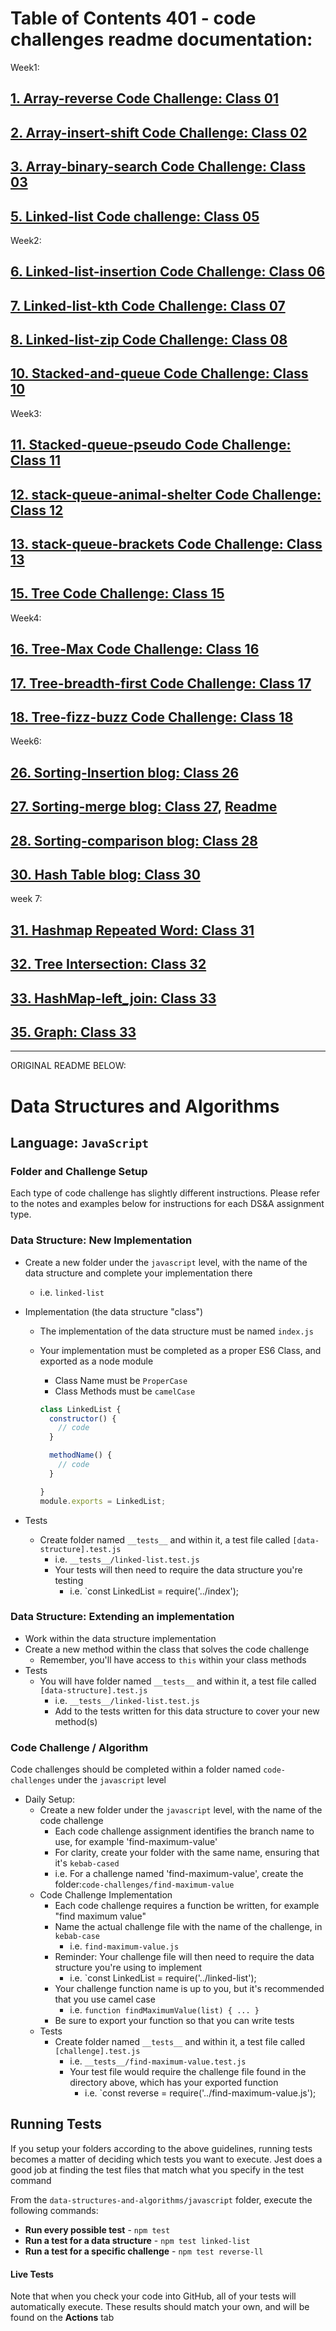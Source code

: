 # Table of Contents 401 - code challenges readme documentation:

Week1:
## [1. Array-reverse Code Challenge: Class 01](arrays/reverse/README.md)
## [2. Array-insert-shift Code Challenge: Class 02](arrays/insert-shift/README.md)
## [3. Array-binary-search Code Challenge: Class 03](arrays/binary-search/README.md)
## [5. Linked-list Code challenge: Class 05](linked-list/README.md)

Week2:
## [6. Linked-list-insertion Code Challenge: Class 06 ](Linked-list-insertion/README.md)
## [7. Linked-list-kth Code Challenge: Class 07 ](linked-list-kth/README.md)
## [8. Linked-list-zip Code Challenge: Class 08 ](linked-list-zip/README.md)
## [10. Stacked-and-queue Code Challenge: Class 10 ](stack-and-queue/README.md)

Week3:
## [11. Stacked-queue-pseudo Code Challenge: Class 11 ](Stack-queue-pseudo/README.md)
## [12. stack-queue-animal-shelter Code Challenge: Class 12 ](stack-queue-animal-shelter/README.md)
## [13. stack-queue-brackets Code Challenge: Class 13](Stack-queue-brackets/README.md)
## [15. Tree Code Challenge: Class 15](Tree/README.md)

Week4:
## [16. Tree-Max Code Challenge: Class 16](Tree-Max/README.md)
## [17. Tree-breadth-first Code Challenge: Class 17](tree-breadth-first/README.md)
## [18. Tree-fizz-buzz Code Challenge: Class 18](Tree-fizz-Buzz/README.md)

Week6:
## [26. Sorting-Insertion blog: Class 26](insertion/sort/README.md)
## [27. Sorting-merge blog: Class 27](sorting-merge/Blog.md), [Readme](sorting-merge/README.md)
## [28. Sorting-comparison blog: Class 28](sorting-comparison/README.md)
## [30. Hash Table blog: Class 30](Hash-table/README.md)

week 7:
## [31. Hashmap Repeated Word: Class 31](hashmap-repeated-word/README.md)
## [32. Tree Intersection: Class 32](tree-intersection/README.md)
## [33. HashMap-left_join: Class 33](hashmap-left-join/README.md)
## [35. Graph: Class 33](Graph/README.md)
------

ORIGINAL README BELOW:
# Data Structures and Algorithms

## Language: `JavaScript`

### Folder and Challenge Setup

Each type of code challenge has slightly different instructions. Please refer to the notes and examples below for instructions for each DS&A assignment type.

### Data Structure: New Implementation

- Create a new folder under the `javascript` level, with the name of the data structure and complete your implementation there
  - i.e. `linked-list`
- Implementation (the data structure "class")
  - The implementation of the data structure must be named `index.js`
  - Your implementation must be completed as a proper ES6 Class, and exported as a node module
    - Class Name must be `ProperCase`
    - Class Methods must be `camelCase`

    ```javascript
    class LinkedList {
      constructor() {
        // code
      }

      methodName() {
        // code
      }

    }
    module.exports = LinkedList;
    ```

- Tests
  - Create folder named `__tests__` and within it, a test file called `[data-structure].test.js`
    - i.e. `__tests__/linked-list.test.js`
    - Your tests will then need to require the data structure you're testing
      - i.e. `const LinkedList = require('../index');

### Data Structure: Extending an implementation

- Work within the data structure implementation
- Create a new method within the class that solves the code challenge
  - Remember, you'll have access to `this` within your class methods
- Tests
  - You will have folder named `__tests__` and within it, a test file called `[data-structure].test.js`
    - i.e. `__tests__/linked-list.test.js`
    - Add to the tests written for this data structure to cover your new method(s)

### Code Challenge / Algorithm

Code challenges should be completed within a folder named `code-challenges` under the `javascript` level

- Daily Setup:
  - Create a new folder under the `javascript` level, with the name of the code challenge
    - Each code challenge assignment identifies the branch name to use, for example 'find-maximum-value'
    - For clarity, create your folder with the same name, ensuring that it's `kebab-cased`
    - i.e. For a challenge named 'find-maximum-value', create the folder:`code-challenges/find-maximum-value`
  - Code Challenge Implementation
    - Each code challenge requires a function be written, for example "find maximum value"
    - Name the actual challenge file with the name of the challenge, in `kebab-case`
      - i.e. `find-maximum-value.js`
    - Reminder: Your challenge file will then need to require the data structure you're using to implement
      - i.e. `const LinkedList = require('../linked-list');
    - Your challenge function name is up to you, but it's recommended that you use camel case
      - i.e. `function findMaximumValue(list) { ... }`
    - Be sure to export your function so that you can write tests
  - Tests
    - Create folder named `__tests__` and within it, a test file called `[challenge].test.js`
      - i.e. `__tests__/find-maximum-value.test.js`
      - Your test file would require the challenge file found in the directory above, which has your exported function
        - i.e. `const reverse = require('../find-maximum-value.js');

## Running Tests

If you setup your folders according to the above guidelines, running tests becomes a matter of deciding which tests you want to execute.  Jest does a good job at finding the test files that match what you specify in the test command

From the `data-structures-and-algorithms/javascript` folder, execute the following commands:

- **Run every possible test** - `npm test`
- **Run a test for a data structure** - `npm test linked-list`
- **Run a test for a specific challenge** - `npm test reverse-ll`

#### Live Tests

Note that when you check your code into GitHub, all of your tests will automatically execute. These results should match your own, and will be found on the  **Actions** tab
